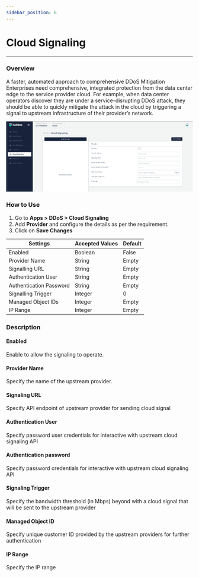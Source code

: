```yaml
---
sidebar_position: 6
---
```


# Cloud Signaling

---
### Overview
A faster, automated approach to comprehensive DDoS Mitigation Enterprises need comprehensive, integrated protection from the data center edge to the service provider cloud. For example, when data center operators discover they are under a service-disrupting DDoS attack, they should be able to quickly mitigate the attack in the cloud by triggering a signal to upstream infrastructure of their provider’s network. 

![signaling_settings](\img\ddos\v2\cloudsignaling.png)

### How to Use

1. Go to **Apps > DDoS > Cloud Signaling**
2. Add **Provider** and configure the details as per the requirement.
3. Click on **Save Changes**


| Settings                | Accepted Values  | Default |
|-------------------------|------------------|---------|
| Enabled                 | Boolean          | False   |
| Provider Name           | String           | Empty   |
| Signalling URL          | String           | Empty   |
| Authentication User     | String           | Empty   |
| Authentication Password | String           | Empty   |
| Signalling Trigger      | Integer          | 0       |
| Managed Object IDs      | Integer          | Empty   |
| IP Range                | Integer          | Empty   |

### Description

#### **Enabled**

Enable to allow the signaling to operate.

#### **Provider Name**

Specify the name of the upstream provider.

#### **Signaling URL**

Specify API endpoint of upstream provider for sending cloud signal

#### **Authentication User**

Specify password user credentials for interactive with upstream cloud signaling API

#### **Authentication password**

Specify password credentials for interactive with upstream cloud signaling API

#### **Signaling Trigger**

Specify the bandwidth threshold (in Mbps) beyond with a cloud signal that will be sent to the upstream provider

#### **Managed Object ID**

Specify unique customer ID provided by the upstream providers for further authentication

#### **IP Range**

Specify the IP range
